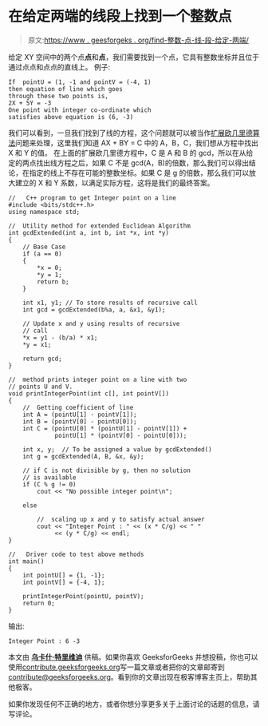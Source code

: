 # 在给定两端的线段上找到一个整数点

> 原文:[https://www . geesforgeks . org/find-整数-点-线-段-给定-两端/](https://www.geeksforgeeks.org/find-integer-point-line-segment-given-two-ends/)

给定 XY 空间中的两个点**点**和**点**，我们需要找到一个点，它具有整数坐标并且位于通过点点和点点的直线上。
例子:

```
If  pointU = (1, -1 and pointV = (-4, 1)
then equation of line which goes 
through these two points is,
2X + 5Y = -3
One point with integer co-ordinate which
satisfies above equation is (6, -3)

```

我们可以看到，一旦我们找到了线的方程，这个问题就可以被当作[扩展欧几里德算法](https://www.geeksforgeeks.org/basic-and-extended-euclidean-algorithms/)问题来处理，这里我们知道 AX + BY = C 中的 A，B，C，我们想从方程中找出 X 和 Y 的值。
在上面的扩展欧几里德方程中，C 是 A 和 B 的 gcd，所以在从给定的两点找出线方程之后，如果 C 不是 gcd(A，B)的倍数，那么我们可以得出结论，在指定的线上不存在可能的整数坐标。如果 C 是 g 的倍数，那么我们可以放大建立的 X 和 Y 系数，以满足实际方程，这将是我们的最终答案。

```
//   C++ program to get Integer point on a line
#include <bits/stdc++.h>
using namespace std;

//  Utility method for extended Euclidean Algorithm
int gcdExtended(int a, int b, int *x, int *y)
{
    // Base Case
    if (a == 0)
    {
        *x = 0;
        *y = 1;
        return b;
    }

    int x1, y1; // To store results of recursive call
    int gcd = gcdExtended(b%a, a, &x1, &y1);

    // Update x and y using results of recursive
    // call
    *x = y1 - (b/a) * x1;
    *y = x1;

    return gcd;
}

//  method prints integer point on a line with two
// points U and V.
void printIntegerPoint(int c[], int pointV[])
{
    //  Getting coefficient of line
    int A = (pointU[1] - pointV[1]);
    int B = (pointV[0] - pointU[0]);
    int C = (pointU[0] * (pointU[1] - pointV[1]) +
             pointU[1] * (pointV[0] - pointU[0]));

    int x, y;  // To be assigned a value by gcdExtended()
    int g = gcdExtended(A, B, &x, &y);

    // if C is not divisible by g, then no solution
    // is available
    if (C % g != 0)
        cout << "No possible integer point\n";

    else

        //  scaling up x and y to satisfy actual answer
        cout << "Integer Point : " << (x * C/g) << " "
             << (y * C/g) << endl;
}

//   Driver code to test above methods
int main()
{
    int pointU[] = {1, -1};
    int pointV[] = {-4, 1};

    printIntegerPoint(pointU, pointV);
    return 0;
}
```

输出:

```
Integer Point : 6 -3

```

本文由 **[乌卡什·特里维迪](https://in.linkedin.com/in/utkarsh-trivedi-253069a7)** 供稿。如果你喜欢 GeeksforGeeks 并想投稿，你也可以使用[contribute.geeksforgeeks.org](http://www.contribute.geeksforgeeks.org)写一篇文章或者把你的文章邮寄到 contribute@geeksforgeeks.org。看到你的文章出现在极客博客主页上，帮助其他极客。

如果你发现任何不正确的地方，或者你想分享更多关于上面讨论的话题的信息，请写评论。